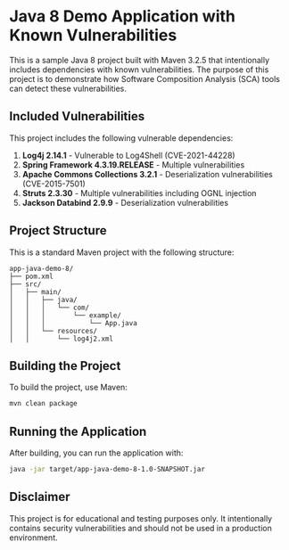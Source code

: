 # Java 8 Demo Application with Known Vulnerabilities

This is a sample Java 8 project built with Maven 3.2.5 that intentionally includes dependencies with known vulnerabilities. The purpose of this project is to demonstrate how Software Composition Analysis (SCA) tools can detect these vulnerabilities.

## Included Vulnerabilities

This project includes the following vulnerable dependencies:

1. **Log4j 2.14.1** - Vulnerable to Log4Shell (CVE-2021-44228)
2. **Spring Framework 4.3.19.RELEASE** - Multiple vulnerabilities
3. **Apache Commons Collections 3.2.1** - Deserialization vulnerabilities (CVE-2015-7501)
4. **Struts 2.3.30** - Multiple vulnerabilities including OGNL injection
5. **Jackson Databind 2.9.9** - Deserialization vulnerabilities

## Project Structure

This is a standard Maven project with the following structure:

```
app-java-demo-8/
├── pom.xml
├── src/
│   ├── main/
│   │   ├── java/
│   │   │   └── com/
│   │   │       └── example/
│   │   │           └── App.java
│   │   └── resources/
│   │       └── log4j2.xml
```

## Building the Project

To build the project, use Maven:

```bash
mvn clean package
```

## Running the Application

After building, you can run the application with:

```bash
java -jar target/app-java-demo-8-1.0-SNAPSHOT.jar
```

## Disclaimer

This project is for educational and testing purposes only. It intentionally contains security vulnerabilities and should not be used in a production environment.
